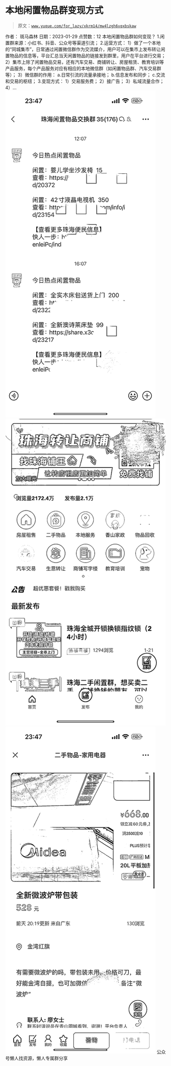 # 本地闲置物品群变现方式

> 原文：[`www.yuque.com/for_lazy/xkrm14/mw4lzgh6vqxbskaw`](https://www.yuque.com/for_lazy/xkrm14/mw4lzgh6vqxbskaw)

<ne-p id="u0d86dc71" data-lake-id="u0d86dc71"><ne-text id="u95654c72">作者： 斑马森林</ne-text></ne-p> <ne-p id="u8f760ea0" data-lake-id="u8f760ea0"><ne-text id="ua1e5beff">日期：2023-01-29</ne-text></ne-p> <ne-p id="u4002dfee" data-lake-id="u4002dfee"><ne-text id="ub09d3104">点赞数：</ne-text><ne-text id="u0078fdfc" ne-bold="true">12</ne-text></ne-p> <ne-hole id="uf77e3677" data-lake-id="uf77e3677"><ne-card data-card-name="hr" data-card-type="block" id="ZSQT3" data-event-boundary="card"><ne-p id="u478667c2" data-lake-id="u478667c2"><ne-text id="u5199d5fc">本地闲置物品群如何变现？ 1.闲置群来源：小红书、抖音、公众号等渠道引流； 2.运营方式：</ne-text> <ne-text id="u264ba876">1）做了一个本地的“同城集市”，日常通过闲置微信群作为交流媒介，用户可以在集市上发布转让闲置物品的信息等，平台汇总当天闲置物品的链接发到群里，用户在平台进行交易；</ne-text> <ne-text id="ud38c9c0c">2）集市上除了闲置物品交易，还有汽车交易、商铺转让、房屋租赁、教育培训等产品服务，每个产品服务对应有相应的本地微信群（如闲置物品群、汽车交易群等）；</ne-text> <ne-text id="u6294ce05">3）微信群的作用： a.日常引流的流量承接地； b.信息发布和同步； c.交流和交易的枢纽； 3.变现方式： 1）交易服务费； 2）接广告；</ne-text> <ne-text id="ud5587df1">3）私域流量合作； 4）...</ne-text></ne-p> <ne-p id="u6c3ba59f" data-lake-id="u6c3ba59f"><ne-card data-card-name="image" data-card-type="inline" id="UlMll" data-event-boundary="card">![](img/c9eafd20cd5b8bb72376a62e79eb07eb.png)</ne-card></ne-p> <ne-p id="u20977b37" data-lake-id="u20977b37"><ne-card data-card-name="image" data-card-type="inline" id="ZZAr4" data-event-boundary="card">![](img/59f13bbee9953d716139ab143d8c2e2f.png)</ne-card></ne-p> <ne-p id="u20d4c6c9" data-lake-id="u20d4c6c9"><ne-card data-card-name="image" data-card-type="inline" id="pojUV" data-event-boundary="card">![](img/80109a30fcafc8e9152783d90e1fc024.png)</ne-card></ne-p> <ne-hole id="uc6f6990f" data-lake-id="uc6f6990f"><ne-card data-card-name="hr" data-card-type="block" id="IeFXA" data-event-boundary="card"><ne-p id="u4abe3c22" data-lake-id="u4abe3c22"><ne-text id="ud248b914">公众号懒人找资源，懒人专属群分享</ne-text></ne-p></ne-card></ne-hole></ne-card></ne-hole>